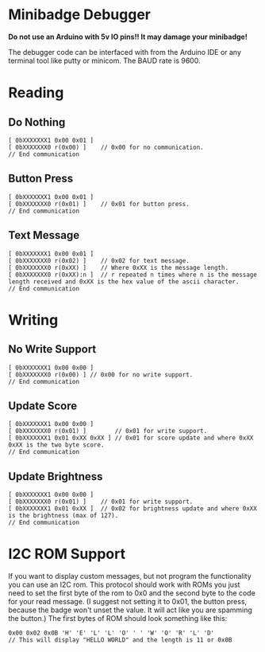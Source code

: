 # Minibadge Debugger #
__Do not use an Arduino with 5v IO pins!! It may damage your minibadge!__

The debugger code can be interfaced with from the Arduino IDE or any terminal tool like
putty or minicom. The BAUD rate is 9600.




# Reading #
## Do Nothing ##
```
[ 0bXXXXXXX1 0x00 0x01 ]
[ 0bXXXXXXX0 r(0x00) ]    // 0x00 for no communication.
// End communication
```

## Button Press ##
```
[ 0bXXXXXXX1 0x00 0x01 ]
[ 0bXXXXXXX0 r(0x01) ]    // 0x01 for button press.
// End communication
```

## Text Message ##
```
[ 0bXXXXXXX1 0x00 0x01 ]
[ 0bXXXXXXX0 r(0x02) ]    // 0x02 for text message.
[ 0bXXXXXXX0 r(0xXX) ]    // Where 0xXX is the message length.
[ 0bXXXXXXX0 r(0xXX):n ]  // r repeated n times where n is the message length received and 0xXX is the hex value of the ascii character.
// End communication
```

# Writing #
## No Write Support ##
```
[ 0bXXXXXXX1 0x00 0x00 ]
[ 0bXXXXXXX0 r(0x00) ] // 0x00 for no write support.
// End communication
```

## Update Score ##
```
[ 0bXXXXXXX1 0x00 0x00 ]
[ 0bXXXXXXX0 r(0x01) ]        // 0x01 for write support.
[ 0bXXXXXXX1 0x01 0xXX 0xXX ] // 0x01 for score update and where 0xXX 0xXX is the two byte score.
// End communication
```

## Update Brightness ##
```
[ 0bXXXXXXX1 0x00 0x00 ]
[ 0bXXXXXXX0 r(0x01) ]    // 0x01 for write support.
[ 0bXXXXXXX1 0x01 0xXX ]  // 0x02 for brightness update and where 0xXX is the brightness (max of 127).
// End communication
```


# I2C ROM Support #
If you want to display custom messages, but not program the functionality you can use an I2C rom. This protocol should work
with ROMs you just need to set the first byte of the rom to 0x0 and the second byte to the code for your read message. (I suggest
not setting it to 0x01, the button press, because the badge won't unset the value. It will act like you are spamming the button.)
The first bytes of ROM should look something like this:
```
0x00 0x02 0x0B 'H' 'E' 'L' 'L' 'O' ' ' 'W' 'O' 'R' 'L' 'D'
// This will display "HELLO WORLD" and the length is 11 or 0x0B
```
